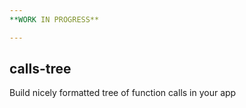 ```yaml
---
**WORK IN PROGRESS**

---
```


## calls-tree
Build nicely formatted tree of function calls in your app
